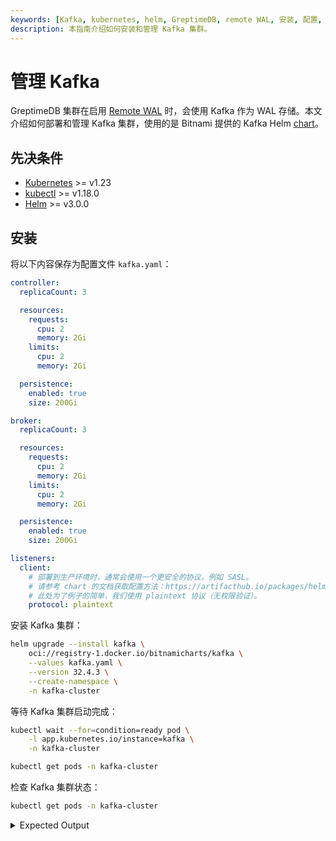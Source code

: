 ```yaml
---
keywords: [Kafka, kubernetes, helm, GreptimeDB, remote WAL, 安装, 配置, 管理]
description: 本指南介绍如何安装和管理 Kafka 集群。
---
```


# 管理 Kafka

GreptimeDB 集群在启用 [Remote WAL](/user-guide/deployments-administration/wal/remote-wal/configuration.md) 时，会使用 Kafka 作为 WAL 存储。本文介绍如何部署和管理 Kafka 集群，使用的是 Bitnami 提供的 Kafka Helm [chart](https://github.com/bitnami/charts/tree/main/bitnami/kafka)。

## 先决条件

- [Kubernetes](https://kubernetes.io/docs/setup/) >= v1.23
- [kubectl](https://kubernetes.io/docs/tasks/tools/install-kubectl/) >= v1.18.0
- [Helm](https://helm.sh/docs/intro/install/) >= v3.0.0

## 安装

将以下内容保存为配置文件 `kafka.yaml`：

```yaml
controller:
  replicaCount: 3

  resources:
    requests:
      cpu: 2
      memory: 2Gi
    limits:
      cpu: 2
      memory: 2Gi

  persistence:
    enabled: true
    size: 200Gi

broker:
  replicaCount: 3

  resources:
    requests:
      cpu: 2
      memory: 2Gi
    limits:
      cpu: 2
      memory: 2Gi

  persistence:
    enabled: true
    size: 200Gi

listeners:
  client:
    # 部署到生产环境时，通常会使用一个更安全的协议，例如 SASL。
    # 请参考 chart 的文档获取配置方法：https://artifacthub.io/packages/helm/bitnami/kafka#enable-security-for-kafka
    # 此处为了例子的简单，我们使用 plaintext 协议（无权限验证）。
    protocol: plaintext
```

安装 Kafka 集群：

```bash
helm upgrade --install kafka \
    oci://registry-1.docker.io/bitnamicharts/kafka \
    --values kafka.yaml \
    --version 32.4.3 \
    --create-namespace \
    -n kafka-cluster
```

等待 Kafka 集群启动完成：

```bash
kubectl wait --for=condition=ready pod \
    -l app.kubernetes.io/instance=kafka \
    -n kafka-cluster
```


```bash
kubectl get pods -n kafka-cluster
```

检查 Kafka 集群状态：

```bash
kubectl get pods -n kafka-cluster
```


<details>
  <summary>Expected Output</summary>
```bash
NAME                 READY   STATUS    RESTARTS   AGE
kafka-controller-0   1/1     Running   0          64s
kafka-controller-1   1/1     Running   0          64s
kafka-controller-2   1/1     Running   0          64s
kafka-broker-0       1/1     Running   0          63s
kafka-broker-1       1/1     Running   0          62s
kafka-broker-2       1/1     Running   0          61s
```
</details>
